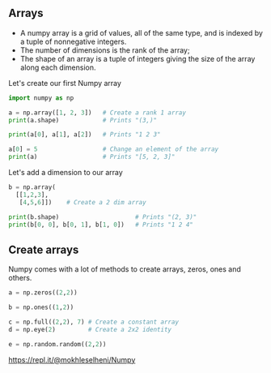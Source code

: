
## Arrays
* A numpy array is a grid of values, all of the same type, and is indexed by a tuple of nonnegative integers.
* The number of dimensions is the rank of the array;
* The shape of an array is a tuple of integers giving the size of the array along each dimension.

Let's create our first Numpy array
```python
import numpy as np

a = np.array([1, 2, 3])   # Create a rank 1 array
print(a.shape)            # Prints "(3,)"

print(a[0], a[1], a[2])   # Prints "1 2 3"

a[0] = 5                  # Change an element of the array
print(a)                  # Prints "[5, 2, 3]"
```

Let's add a dimension to our array
```python
b = np.array(
  [[1,2,3],
   [4,5,6]])    # Create a 2 dim array

print(b.shape)                     # Prints "(2, 3)"
print(b[0, 0], b[0, 1], b[1, 0])   # Prints "1 2 4"
```

## Create arrays
Numpy comes with a lot of methods to create arrays, zeros, ones and others.

```python
a = np.zeros((2,2))

b = np.ones((1,2))

c = np.full((2,2), 7) # Create a constant array
d = np.eye(2)         # Create a 2x2 identity

e = np.random.random((2,2))
```


https://repl.it/@mokhleselheni/Numpy
